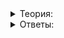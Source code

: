 <details>  
<summary>Теория:</summary>

# Инициализация поисковой системы

Вы уже достаточно знаете о конструкторах, чтобы использовать их для улучшения поисковой системы.

Эффективность поиска во многом зависит от фильтрации стоп-слов. Эти слова не участвуют в индексации документов, добавляемых  `AddDocument`. Задать список стоп-слов можно методом  `SetStopWords`. Вызов  `SetStopWords`  никак не влияет на уже имеющиеся документы — стоп-слова учитываются только при добавлении следующих. Такие скрытые зависимости от порядка вызова методов — результат неудачного архитектурного решения. Избегайте их. Пользователям класса неожиданности не нужны.

Правильный сценарий использования класса  `SearchServer`  подразумевает установку списка стоп-слов до добавления документов. Это можно указать в комментариях к методам класса, но есть способ лучше. Установка списка стоп-слов — по сути, часть инициализации поисковой системы. Поэтому правильнее задать стоп-слова в конструкторе.

Когда явно заданных конструкторов нет, структуру  `Document`, несущую информацию о найденном документе, можем инициализировать, не перечисляя все поля. Но то, что это допускается, не значит, что делать так стóит:

```cpp
struct Document {
    int id;
    double relevance;
    int rating;
};

int main() {
    Document doc{10, 3.5}; // Поле rating будет проинициализировано 0
}


```

Если у структуры есть параметризованный конструктор, при её конструировании нужно указать значения всех параметров явно. Это пригодится, когда будете добавлять в структуру дополнительные поля, а в её параметризованный конструктор — дополнительные параметры. Код, передающий неполный набор параметров конструктору  `Document`, не скомпилируется, и вы легко его найдёте и исправите.

</details>  


<details>  
<summary>Ответы:</summary>

## Задание

Замените способ настройки стоп-слов в классе  `SearchServer`. Вместо метода SetStopWords разработайте параметризованные конструкторы, принимающие стоп-слова в следующих форматах:

-   В виде строки, где стоп-слова разделены пробелами. В начале, в конце строки и между стоп-словами может быть произвольное количество пробелов.
-   В виде произвольной коллекции строк, такой как  `vector`  или  `set`. Пустые строки и слова-дубликаты внутри коллекции должны игнорироваться. Чтобы не дублировать код, примените шаблоны.

Пример инициализации класса  `SearchServer`:

```cpp
// Инициализируем поисковую систему, передавая стоп-слова в контейнере vector
const vector<string> stop_words_vector = {"и"s, "в"s, "на"s, ""s, "в"s};
SearchServer search_server1(stop_words_vector);

// Инициализируем поисковую систему передавая стоп-слова в контейнере set
const set<string> stop_words_set = {"и"s, "в"s, "на"s};
SearchServer search_server2(stop_words_set);

// Инициализируем поисковую систему строкой со стоп-словами, разделёнными пробелами
SearchServer search_server3("  и  в на   "s);

```

В структуре  `Document`  реализуйте:

-   конструктор по умолчанию, который инициализирует поля структуры нулевыми значениями;
-   параметризованный конструктор, позволяющий задать значения id документа, релевантности и рейтинга.

### Подсказка

Конструктор, как и обычная функция, бывает шаблонным. Шаблонный конструктор может принимать коллекцию стоп-слов, находящихся в разных коллекциях — в вашем случае, в  `vector`  и  `set`:

```cpp
class SearchServer {
public:
    template <typename StringCollection>
    explicit SearchServer(const StringCollection& stop_words) {
        ...
    }
    ...
}; 

```

Доработайте функцию  `SplitIntoWords`: исключите из неё возврат пустых слов. Реализуйте параметризованный конструктор, который принимает строку со стоп-словами.

</details>  
